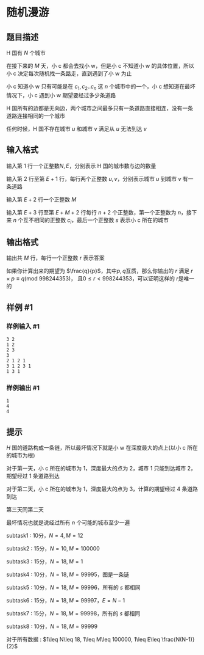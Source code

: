 # 随机漫游

## 题目描述

H 国有 $N$ 个城市

在接下来的 $M$ 天，小 c 都会去找小 w，但是小 c 不知道小 w 的具体位置，所以小 c 决定每次随机找一条路走，直到遇到了小 w 为止

小 c 知道小 w 只有可能是在 $c_1, c_2.. c_n$ 这 $n$ 个城市中的一个，小 c 想知道在最坏情况下，小 c 遇到小 w 期望要经过多少条道路

H 国所有的边都是无向边，两个城市之间最多只有一条道路直接相连，没有一条道路连接相同的一个城市

任何时候，H 国不存在城市 $u$ 和城市 $v$ 满足从 $u$ 无法到达 $v$

## 输入格式

输入第 1 行一个正整数$N, E$，分别表示 H 国的城市数与边的数量

输入第 2 行至第 $E+1$ 行，每行两个正整数 $u, v$，分别表示城市 $u$ 到城市 $v$ 有一条道路

输入第 $E+2$ 行一个正整数 $M$

输入第 $E+3$ 行至第 $E+M+2$ 行每行 $n+2$ 个正整数，第一个正整数为 $n$，接下来 $n$ 个互不相同的正整数 $c_i$，最后一个正整数 $s$ 表示小 c 所在的城市

## 输出格式

输出共 $M$ 行，每行一个正整数 $r$ 表示答案

如果你计算出来的期望为 $\frac{q}{p}$，其中$p, q$互质，那么你输出的 $r$ 满足 $r\times p \equiv q(\mathrm{mod}\ 998244353)$，
且$0\leq r < 998244353$，可以证明这样的 $r$是唯一的

## 样例 #1

### 样例输入 #1
```
3 2
1 2
2 3
3
2 1 2 1		
3 1 2 3 1
1 3 1
```

### 样例输出 #1

```
1
4
4
```

## 提示

$H$ 国的道路构成一条链，所以最坏情况下就是小 w 在深度最大的点上(以小 c 所在的城市为根)

对于第一天，小 c 所在的城市为 1，深度最大的点为 2，城市 1 只能到达城市 2，期望经过 1 条道路到达

对于第二天，小 c 所在的城市为 1，深度最大的点为 3，计算的期望经过 4 条道路到达

第三天同第二天

最坏情况也就是说经过所有 $n$ 个可能的城市至少一遍

subtask1 : 10分，$N = 4, M = 12$

subtask2 : 15分，$N =10, M = 100000$

subtask3 : 15分，$N = 18, M = 1$

subtask4 : 10分，$N = 18, M = 99995$，图是一条链

subtask5 : 10分，$N = 18, M = 99996$，所有的 $s$ 都相同

subtask6 : 15分，$N = 18, M = 99997$，$E = N-1$

subtask7 : 15分，$N = 18, M = 99998$，所有的 $s$ 都相同

subtask8 : 10分，$N = 18, M = 99999$

对于所有数据 : $1\leq N\leq 18, 1\leq M\leq 100000, 1\leq E\leq \frac{N(N-1)}{2}$
